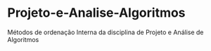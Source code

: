 # Projeto-e-Analise-Algoritmos
 Métodos de ordenação Interna da disciplina de Projeto e Análise de Algoritmos
